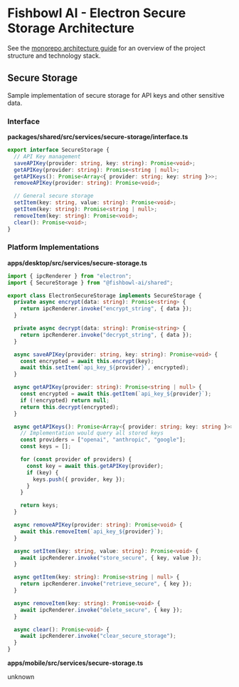 # Fishbowl AI - Electron Secure Storage Architecture

See the [monorepo architecture guide](./monorepo.md) for an overview of the project structure and technology stack.

## Secure Storage

Sample implementation of secure storage for API keys and other sensitive data.

### Interface

**packages/shared/src/services/secure-storage/interface.ts**

```typescript
export interface SecureStorage {
  // API Key management
  saveAPIKey(provider: string, key: string): Promise<void>;
  getAPIKey(provider: string): Promise<string | null>;
  getAPIKeys(): Promise<Array<{ provider: string; key: string }>>;
  removeAPIKey(provider: string): Promise<void>;

  // General secure storage
  setItem(key: string, value: string): Promise<void>;
  getItem(key: string): Promise<string | null>;
  removeItem(key: string): Promise<void>;
  clear(): Promise<void>;
}
```

### Platform Implementations

**apps/desktop/src/services/secure-storage.ts**

```typescript
import { ipcRenderer } from "electron";
import { SecureStorage } from "@fishbowl-ai/shared";

export class ElectronSecureStorage implements SecureStorage {
  private async encrypt(data: string): Promise<string> {
    return ipcRenderer.invoke("encrypt_string", { data });
  }

  private async decrypt(data: string): Promise<string> {
    return ipcRenderer.invoke("decrypt_string", { data });
  }

  async saveAPIKey(provider: string, key: string): Promise<void> {
    const encrypted = await this.encrypt(key);
    await this.setItem(`api_key_${provider}`, encrypted);
  }

  async getAPIKey(provider: string): Promise<string | null> {
    const encrypted = await this.getItem(`api_key_${provider}`);
    if (!encrypted) return null;
    return this.decrypt(encrypted);
  }

  async getAPIKeys(): Promise<Array<{ provider: string; key: string }>> {
    // Implementation would query all stored keys
    const providers = ["openai", "anthropic", "google"];
    const keys = [];

    for (const provider of providers) {
      const key = await this.getAPIKey(provider);
      if (key) {
        keys.push({ provider, key });
      }
    }

    return keys;
  }

  async removeAPIKey(provider: string): Promise<void> {
    await this.removeItem(`api_key_${provider}`);
  }

  async setItem(key: string, value: string): Promise<void> {
    await ipcRenderer.invoke("store_secure", { key, value });
  }

  async getItem(key: string): Promise<string | null> {
    return ipcRenderer.invoke("retrieve_secure", { key });
  }

  async removeItem(key: string): Promise<void> {
    await ipcRenderer.invoke("delete_secure", { key });
  }

  async clear(): Promise<void> {
    await ipcRenderer.invoke("clear_secure_storage");
  }
}
```

**apps/mobile/src/services/secure-storage.ts**

unknown

